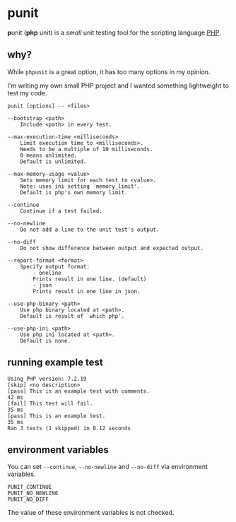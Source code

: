 # punit

**p**unit (**php** unit) is a _small_ unit testing tool for the scripting language [PHP](https://php.net).

## why?

While `phpunit` is a great option, it has too many options in my opinion.

I'm writing my own small PHP project and I wanted something lightweight to test my code.

```
punit [options] -- <files>

--bootstrap <path>
	Include <path> in every test.

--max-execution-time <milliseconds>
	Limit execution time to <milliseconds>.
	Needs to be a multiple of 10 milliseconds.
	0 means unlimited.
	Default is unlimited.

--max-memory-usage <value>
	Sets memory limit for each test to <value>.
	Note: uses ini setting `memory_limit'.
	Default is php's own memory limit.

--continue
	Continue if a test failed.

--no-newline
	Do not add a line to the unit test's output.

--no-diff
	Do not show difference between output and expected output.

--report-format <format>
	Specify output format:
		- oneline
		Prints result in one line. (default)
		- json
		Prints result in one line in json.

--use-php-binary <path>
	Use php binary located at <path>.
	Default is result of `which php'.

--use-php-ini <path>
	Use php ini located at <path>.
	Default is none.
```

## running example test

```
Using PHP version: 7.2.19
[skip] <no description>
[pass] This is an example test with comments.                                              42 ms
[fail] This test will fail.                                                                35 ms
[pass] This is an example test.                                                            35 ms
Ran 3 tests (1 skipped) in 0.12 seconds
```

## environment variables

You can set `--continue`, `--no-newline` and `--no-diff` via
environment variables.

```
PUNIT_CONTINUE
PUNIT_NO_NEWLINE
PUNIT_NO_DIFF
```

The value of these environment variables is not checked.
